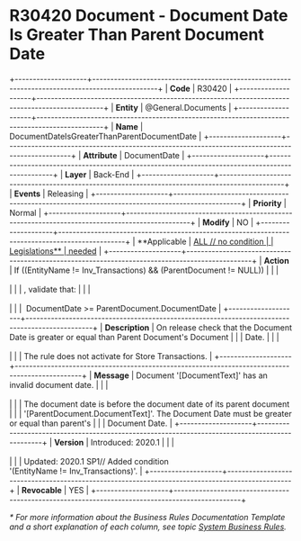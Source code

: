 ﻿---
erp.type: business-rule
erp.entity: General.Documents
---

# R30420 Document - Document Date Is Greater Than Parent Document Date
+--------------------+------------------------------------------------------------------------------------------------+
| **Code**           | R30420                                                                                         |
+--------------------+------------------------------------------------------------------------------------------------+
| **Entity**         | @General.Documents                                                                             |
+--------------------+------------------------------------------------------------------------------------------------+
| **Name**           | DocumentDateIsGreaterThanParentDocumentDate                                                    |
+--------------------+------------------------------------------------------------------------------------------------+
| **Attribute**      | DocumentDate                                                                                   |
+--------------------+------------------------------------------------------------------------------------------------+
| **Layer**          | Back-End                                                                                       |
+--------------------+------------------------------------------------------------------------------------------------+
| **Events**         | Releasing                                                                                      |
+--------------------+------------------------------------------------------------------------------------------------+
| **Priority**       | Normal                                                                                         |
+--------------------+------------------------------------------------------------------------------------------------+
| **Modify**         | NO                                                                                             |
+--------------------+------------------------------------------------------------------------------------------------+
| **Applicable       | [ALL // no condition                                                                           |
| Legislations**     | needed](xref:applicable-legislations)                                                          |
+--------------------+------------------------------------------------------------------------------------------------+
| **Action**         | If ((EntityName != Inv_Transactions) && (ParentDocument != NULL))                              |
|                    | <br/><br/>                                                                                     |
|                    | , validate that:                                                                               |
|                    | <br/><br/>                                                                                     |
|                    |  DocumentDate \>= ParentDocument.DocumentDate                                                  |
+--------------------+------------------------------------------------------------------------------------------------+
| **Description**    | On release check that the Document Date is greater or equal than Parent Document\'s Document   |
|                    | Date.                                                                                          |
|                    | <br/><br/>                                                                                     |
|                    | The rule does not activate for Store Transactions.                                             |
+--------------------+------------------------------------------------------------------------------------------------+
| **Message**        | Document \'\[DocumentText\]\' has an invalid document date.                                    |
|                    | <br/><br/>                                                                                     |
|                    | The document date is before the document date of its parent document                           |
|                    | \'\[ParentDocument.DocumentText\]\'. The Document Date must be greater or equal than parent\'s |
|                    | Document Date.                                                                                 |
+--------------------+------------------------------------------------------------------------------------------------+
| **Version**        | Introduced: 2020.1                                                                             |
|                    | <br/><br/>                                                                                     |
|                    | Updated: 2020.1 SP1// Added condition \'(EntityName != Inv_Transactions)\'.                    |
+--------------------+------------------------------------------------------------------------------------------------+
| **Revocable**      | YES                                                                                            |
+--------------------+------------------------------------------------------------------------------------------------+

*\* For more information about the Business Rules Documentation Template and a short explanation of each column, see
topic [System Business Rules](../templates/template-description-system-business-rules.md).*
